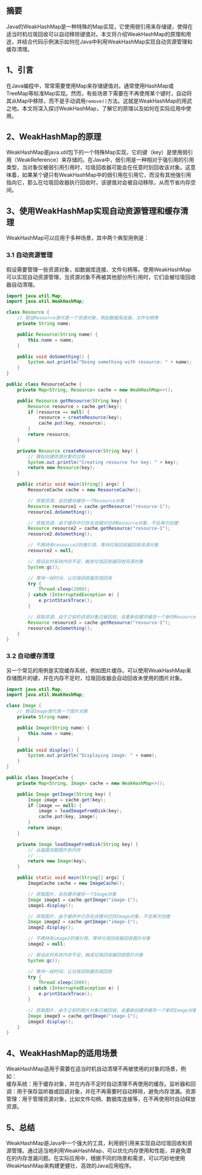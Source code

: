 <a name="uHYoz"></a>
## 摘要
Java的WeakHashMap是一种特殊的Map实现，它使用弱引用来存储键，使得在适当时机垃圾回收可以自动移除键值对。本文将介绍WeakHashMap的原理和用途，并结合代码示例演示如何在Java中利用WeakHashMap实现自动资源管理和缓存清理。
<a name="AMTPv"></a>
## 1、引言
在Java编程中，常常需要使用Map来存储键值对。通常使用HashMap或TreeMap等标准Map实现。然而，有些场景下需要在不再使用某个键时，自动将其从Map中移除，而不是手动调用`remove()`方法。这就是WeakHashMap的用武之地。本文将深入探讨WeakHashMap，了解它的原理以及如何在实际应用中使用。
<a name="FYtzJ"></a>
## 2、WeakHashMap的原理
WeakHashMap是java.util包下的一个特殊Map实现，它的键（key）是使用弱引用（WeakReference）来存储的。在Java中，弱引用是一种相对于强引用的引用类型，当对象仅被弱引用引用时，垃圾回收器可能会在任意时刻回收该对象。这意味着，如果某个键只有WeakHashMap中的弱引用在引用它，而没有其他强引用指向它，那么在垃圾回收器执行回收时，该键值对会被自动移除，从而节省内存空间。
<a name="yoDPi"></a>
## 3、使用WeakHashMap实现自动资源管理和缓存清理
WeakHashMap可以应用于多种场景，其中两个典型用例是：
<a name="dgcj4"></a>
### 3.1 自动资源管理
假设需要管理一些资源对象，如数据库连接、文件句柄等。使用WeakHashMap可以实现自动资源管理，当资源对象不再被其他部分所引用时，它们会被垃圾回收器自动清理。
```java
import java.util.Map;
import java.util.WeakHashMap;

class Resource {
    // 假设Resource类代表一个资源对象，例如数据库连接、文件句柄等
    private String name;

    public Resource(String name) {
        this.name = name;
    }

    public void doSomething() {
        System.out.println("Doing something with resource: " + name);
    }
}

public class ResourceCache {
    private Map<String, Resource> cache = new WeakHashMap<>();

    public Resource getResource(String key) {
        Resource resource = cache.get(key);
        if (resource == null) {
            resource = createResource(key);
            cache.put(key, resource);
        }
        return resource;
    }

    private Resource createResource(String key) {
        // 模拟创建资源对象的过程
        System.out.println("Creating resource for key: " + key);
        return new Resource(key);
    }

    public static void main(String[] args) {
        ResourceCache cache = new ResourceCache();

        // 获取资源，会创建并缓存一个Resource对象
        Resource resource1 = cache.getResource("resource-1");
        resource1.doSomething();

        // 获取资源，由于缓存中已存在该键对应的Resource对象，不会再次创建
        Resource resource2 = cache.getResource("resource-1");
        resource2.doSomething();

        // 不再持有resource2的强引用，等待垃圾回收器回收资源对象
        resource2 = null;

        // 假设此时系统内存不足，触发垃圾回收器回收资源对象
        System.gc();

        // 等待一段时间，让垃圾回收器完成回收
        try {
            Thread.sleep(2000);
        } catch (InterruptedException e) {
            e.printStackTrace();
        }

        // 获取资源，由于之前的资源对象已被回收，会重新创建并缓存一个新的Resource对象
        Resource resource3 = cache.getResource("resource-1");
        resource3.doSomething();
    }
}
```
<a name="XDmsU"></a>
### 3.2 自动缓存清理
另一个常见的用例是实现缓存系统，例如图片缓存。可以使用WeakHashMap来存储图片的键，并在内存不足时，垃圾回收器会自动回收未使用的图片对象。
```java
import java.util.Map;
import java.util.WeakHashMap;

class Image {
    // 假设Image类代表一个图片对象
    private String name;

    public Image(String name) {
        this.name = name;
    }

    public void display() {
        System.out.println("Displaying image: " + name);
    }
}

public class ImageCache {
    private Map<String, Image> cache = new WeakHashMap<>();

    public Image getImage(String key) {
        Image image = cache.get(key);
        if (image == null) {
            image = loadImageFromDisk(key);
            cache.put(key, image);
        }
        return image;
    }

    private Image loadImageFromDisk(String key) {
        // 从磁盘加载图片到内存
        // ...
        return new Image(key);
    }

    public static void main(String[] args) {
        ImageCache cache = new ImageCache();

        // 获取图片，会创建并缓存一个Image对象
        Image image1 = cache.getImage("image-1");
        image1.display();

        // 获取图片，由于缓存中已存在该键对应的Image对象，不会再次创建
        Image image2 = cache.getImage("image-1");
        image2.display();

        // 不再持有image2的强引用，等待垃圾回收器回收图片对象
        image2 = null;

        // 假设此时系统内存不足，触发垃圾回收器回收图片对象
        System.gc();

        // 等待一段时间，让垃圾回收器完成回收
        try {
            Thread.sleep(2000);
        } catch (InterruptedException e) {
            e.printStackTrace();
        }

        // 获取图片，由于之前的图片对象已被回收，会重新创建并缓存一个新的Image对象
        Image image3 = cache.getImage("image-1");
        image3.display();
    }
}
```
<a name="wz27c"></a>
## 4、WeakHashMap的适用场景
WeakHashMap适用于需要在适当时机自动清理不再被使用的对象的场景，例如：<br />缓存系统：用于缓存对象，并在内存不足时自动清理不再使用的缓存。监听器和回调：用于保存监听器或回调对象，并在不再需要时自动移除，避免内存泄漏。资源管理：用于管理资源对象，比如文件句柄、数据库连接等，在不再使用时自动释放资源。
<a name="yv1bE"></a>
## 5、总结
WeakHashMap是Java中一个强大的工具，利用弱引用来实现自动垃圾回收和资源管理。通过适当地利用WeakHashMap，可以优化内存使用和性能，并避免潜在的内存泄漏问题。在实际应用中，根据不同的场景和需求，可以巧妙地使用WeakHashMap来构建更健壮、高效的Java应用程序。

